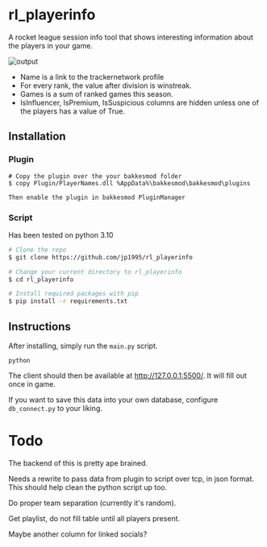 # rl_playerinfo

A rocket league session info tool that shows interesting information about the players in your game.

![output](https://cdn.discordapp.com/attachments/533998516876607511/1013598626955665458/unknown.png)

* Name is a link to the trackernetwork profile
* For every rank, the value after division is winstreak.
* Games is a sum of ranked games this season.
* IsInfluencer, IsPremium, IsSuspicious columns are hidden unless one of the players has a value of True.

## Installation

### Plugin
```
# Copy the plugin over the your bakkesmod folder
$ copy Plugin/PlayerNames.dll %AppData%\bakkesmod\bakkesmod\plugins

Then enable the plugin in bakkesmod PluginManager
```

### Script
Has been tested on python 3.10
```bash
# Clone the repo
$ git clone https://github.com/jp1995/rl_playerinfo

# Change your current directory to rl_playerinfo
$ cd rl_playerinfo

# Install required packages with pip
$ pip install -r requirements.txt
```

## Instructions
After installing, simply run the `main.py` script.

`python `

The client should then be available at http://127.0.0.1:5500/. It will fill out once in game.

If you want to save this data into your own database, configure `db_connect.py` to your liking.

# Todo
The backend of this is pretty ape brained. 

Needs a rewrite to pass data from plugin to script over tcp, in json format. This should help clean the python script up too.

Do proper team separation (currently it's random).

Get playlist, do not fill table until all players present.

Maybe another column for linked socials?

